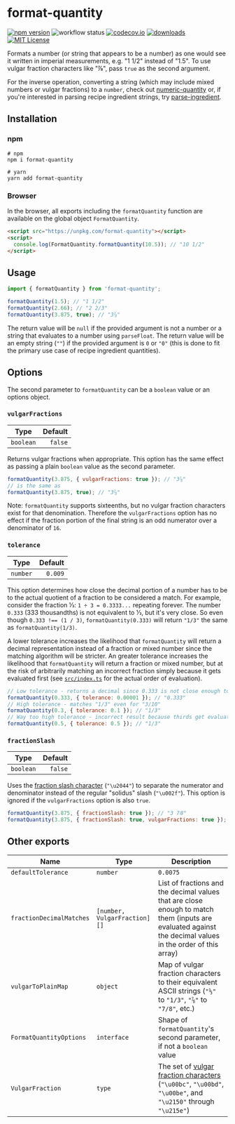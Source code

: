 # format-quantity

[![npm version](https://badge.fury.io/js/format-quantity.svg)](//npmjs.com/package/format-quantity)
![workflow status](https://github.com/jakeboone02/format-quantity/workflows/Continuous%20Integration/badge.svg)
[![codecov.io](https://codecov.io/github/jakeboone02/format-quantity/coverage.svg?branch=master)](https://codecov.io/github/jakeboone02/format-quantity?branch=master)
[![downloads](https://img.shields.io/npm/dm/format-quantity.svg)](http://npm-stat.com/charts.html?package=format-quantity&from=2015-08-01)
[![MIT License](https://img.shields.io/npm/l/format-quantity.svg)](http://opensource.org/licenses/MIT)

Formats a number (or string that appears to be a number) as one would see it written in imperial measurements, e.g. "1 1/2" instead of "1.5". To use vulgar fraction characters like "⅞", pass `true` as the second argument.

For the inverse operation, converting a string (which may include mixed numbers or vulgar fractions) to a `number`, check out [numeric-quantity](https://www.npmjs.com/package/numeric-quantity) or, if you're interested in parsing recipe ingredient strings, try [parse-ingredient](https://www.npmjs.com/package/parse-ingredient).

## Installation

### npm

```shell
# npm
npm i format-quantity

# yarn
yarn add format-quantity
```

### Browser

In the browser, all exports including the `formatQuantity` function are available on the global object `FormatQuantity`.

```html
<script src="https://unpkg.com/format-quantity"></script>
<script>
  console.log(FormatQuantity.formatQuantity(10.5)); // "10 1/2"
</script>
```

## Usage

```js
import { formatQuantity } from 'format-quantity';

formatQuantity(1.5); // "1 1/2"
formatQuantity(2.66); // "2 2/3"
formatQuantity(3.875, true); // "3⅞"
```

The return value will be `null` if the provided argument is not a number or a string that evaluates to a number using `parseFloat`. The return value will be an empty string (`""`) if the provided argument is `0` or `"0"` (this is done to fit the primary use case of recipe ingredient quantities).

## Options

The second parameter to `formatQuantity` can be a `boolean` value or an options object.

### `vulgarFractions`

| Type      | Default |
| --------- | ------: |
| `boolean` | `false` |

Returns vulgar fractions when appropriate. This option has the same effect as passing a plain `boolean` value as the second parameter.

```js
formatQuantity(3.875, { vulgarFractions: true }); // "3⅞"
// is the same as
formatQuantity(3.875, true); // "3⅞"
```

Note: `formatQuantity` supports sixteenths, but no vulgar fraction characters exist for that denomination. Therefore the `vulgarFractions` option has no effect if the fraction portion of the final string is an odd numerator over a denominator of `16`.

### `tolerance`

| Type     | Default |
| -------- | ------: |
| `number` | `0.009` |

This option determines how close the decimal portion of a number has to be to the actual quotient of a fraction to be considered a match. For example, consider the fraction 1⁄3: `1 ÷ 3 = 0.3333...` repeating forever. The number `0.333` (333 thousandths) is not equivalent to 1⁄3, but it's very close. So even though `0.333 !== (1 / 3)`, `formatQuantity(0.333)` will return `"1/3"` the same as `formatQuantity(1/3)`.

A lower tolerance increases the likelihood that `formatQuantity` will return a decimal representation instead of a fraction or mixed number since the matching algorithm will be stricter. An greater tolerance increases the likelihood that `formatQuantity` will return a fraction or mixed number, but at the risk of arbitrarily matching an incorrect fraction simply because it gets evaluated first (see [`src/index.ts`](src/index.ts) for the actual order of evaluation).

```js
// Low tolerance - returns a decimal since 0.333 is not close enough to 1/3
formatQuantity(0.333, { tolerance: 0.00001 }); // "0.333"
// High tolerance - matches "1/3" even for "3/10"
formatQuantity(0.3, { tolerance: 0.1 }); // "1/3"
// Way too high tolerance - incorrect result because thirds get evaluated before halves
formatQuantity(0.5, { tolerance: 0.5 }); // "1/3"
```

### `fractionSlash`

| Type      | Default |
| --------- | ------: |
| `boolean` | `false` |

Uses the [fraction slash character](<https://en.wikipedia.org/wiki/Slash_(punctuation)#Fractions>) (`"\u2044"`) to separate the numerator and denominator instead of the regular "solidus" slash (`"\u002f"`). This option is ignored if the `vulgarFractions` option is also `true`.

```js
formatQuantity(3.875, { fractionSlash: true }); // "3 7⁄8"
formatQuantity(3.875, { fractionSlash: true, vulgarFractions: true }); // "3⅞"
```

## Other exports

| Name                     | Type                         | Description                                                                                                                                                 |
| ------------------------ | ---------------------------- | ----------------------------------------------------------------------------------------------------------------------------------------------------------- |
| `defaultTolerance`       | `number`                     | `0.0075`                                                                                                                                                    |
| `fractionDecimalMatches` | `[number, VulgarFraction][]` | List of fractions and the decimal values that are close enough to match them (inputs are evaluated against the decimal values in the order of this array)   |
| `vulgarToPlainMap`       | `object`                     | Map of vulgar fraction characters to their equivalent ASCII strings (`"⅓"` to `"1/3"`, `"⅞"` to `"7/8"`, etc.)                                              |
| `FormatQuantityOptions`  | `interface`                  | Shape of `formatQuantity`'s second parameter, if not a `boolean` value                                                                                      |
| `VulgarFraction`         | `type`                       | The set of [vulgar fraction characters](https://en.wikipedia.org/wiki/Number_Forms) (`"\u00bc"`, `"\u00bd"`, `"\u00be"`, and `"\u2150"` through `"\u215e"`) |
